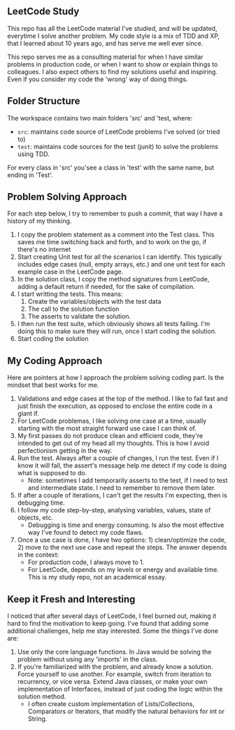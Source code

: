 ## LeetCode Study

This repo has all the LeetCode material I've studied, and will be updated, everytime I solve another problem.
My code style is a mix of TDD and XP, that I learned about 10 years ago, and has serve me well ever since. 

This repo serves me as a consulting material for when I have similar problems in production code, or when I want to show or explain things to colleagues.
I also expect others to find my solutions useful and inspiring. Even if you consider my code the 'wrong' way of doing things.

## Folder Structure

The workspace contains two main folders 'src' and 'test, where:

- `src`: maintains code source of LeetCode problems I've solved (or tried to)
- `test`: maintains code sources for the test (junit) to solve the problems using TDD.

For every class in 'src' you'see a class in 'test' with the same name, but ending in 'Test'.

## Problem Solving Approach

For each step below, I try to remember to push a commit, that way I have a history of my thinking.

1. I copy the problem statement as a comment into the Test class. This saves me time switching back and forth, and to work on the go, if there's no internet
2. Start creating Unit test for all the scenarios I can identify. This typically includes edge cases (null, empty arrays, etc.) and one unit test for each example case in the LeetCode page.
3. In the solution class, I copy the method signatures from LeetCode, adding a default return if needed, for the sake of compilation.
4. I start writting the tests. This means:
   1. Create the variables/objects with the test data
   2. The call to the solution function
   3. The asserts to validate the solution.
5. I then run the test suite, which obviously shows all tests failing. I'm doing this to make sure they will run, once I start coding the solution.
6. Start coding the solution

## My Coding Approach

Here are pointers at how I approach the problem solving coding part. Is the mindset that best works for me. 

1. Validations and edge cases at the top of the method. I like to fail fast and just finish the execution, as opposed to enclose the entire code in a giant if.
2. For LeetCode problemas, I like solving one case at a time, usually starting with the most straight forward use case I can think of.
3. My first passes do not produce clean and efficient code, they're intended to get out of my head all my thoughts. This is how I avoid perfectionism getting in the way.
4. Run the test. Always after a couple of changes, I run the test. Even if I know it will fall, the assert's message help me detect if my code is doing what is supposed to do.
   * Note: sometimes I add temporarily asserts to the test, if I need to test and intermediate state. I need to remember to remove them later. 
5. If after a couple of iterations, I can't get the results I'm expecting, then is debugging time.
6. I follow my code step-by-step, analysing variables, values, state of objects, etc.
   * Debugging is time and energy consuming. Is also the most effective way I've found to detect my code flaws.
7. Once a use case is done, I have two options: 1) clean/optimize the code, 2) move to the next use case and repeat the steps. The answer depends in the context:
   * For production code, I always move to 1.
   * For LeetCode, depends on my levels or energy and available time. This is my study repo, not an academical essay.

## Keep it Fresh and Interesting

I noticed that after several days of LeetCode, I feel burned out, making it hard to find the motivation to keep going. I've found that adding some additional challenges, help me stay interested. Some the things I've done are:
1. Use only the core language functions. In Java would be solving the problem without using any 'imports' in the class.
2. If you're familiarized with the problem, and already know a solution. Force yourself to use another. For example, switch from iteration to recurrency, or vice versa. Extend Java classes, or make your own implementation of Interfaces, instead of just coding the logic within the solution method.
   * I often create custom implementation of Lists/Collections, Comparators or Iterators, that modify the natural behaviors for int or String.  
   

